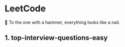 # LeetCode

📩 To the one with a hammer, everything looks like a nail.

## 1. top-interview-questions-easy